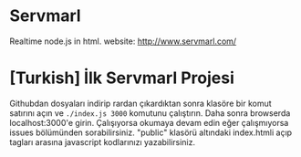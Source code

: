 # Servmarl
Realtime node.js in html.
website: http://www.servmarl.com/

# [Turkish] İlk Servmarl Projesi
Githubdan dosyaları indirip rardan çıkardıktan sonra klasöre bir komut satırını açın ve  ```./index.js 3000``` komutunu çalıştırın. Daha sonra browserda localhost:3000'e girin. Çalışıyorsa okumaya devam edin eğer çalışmıyorsa issues bölümünden sorabilirsiniz. "public" klasörü altındaki index.htmli açıp <node> tagları arasına javascript kodlarınızı yazabilirsiniz.
